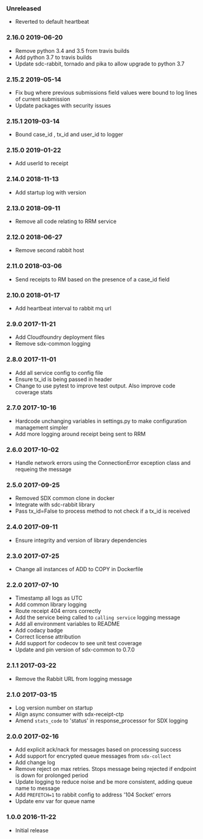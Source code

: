 ### Unreleased
  - Reverted to default heartbeat

### 2.16.0 2019-06-20
  - Remove python 3.4 and 3.5 from travis builds
  - Add python 3.7 to travis builds
  - Update sdc-rabbit, tornado and pika to allow upgrade to python 3.7

### 2.15.2 2019-05-14
  - Fix bug where previous submissions field values were bound to log lines of current submission
  - Update packages with security issues

### 2.15.1 2019-03-14
  - Bound case_id , tx_id and user_id to logger

### 2.15.0 2019-01-22
  - Add userId to receipt

### 2.14.0 2018-11-13
  - Add startup log with version

### 2.13.0 2018-09-11
  - Remove all code relating to RRM service

### 2.12.0 2018-06-27
  - Remove second rabbit host

### 2.11.0 2018-03-06
  - Send receipts to RM based on the presence of a case_id field

### 2.10.0 2018-01-17
  - Add heartbeat interval to rabbit mq url

### 2.9.0 2017-11-21
  - Add Cloudfoundry deployment files
  - Remove sdx-common logging

### 2.8.0 2017-11-01
  - Add all service config to config file
  - Ensure tx_id is being passed in header
  - Change to use pytest to improve test output. Also improve code coverage stats

### 2.7.0 2017-10-16
  - Hardcode unchanging variables in settings.py to make configuration management simpler
  - Add more logging around receipt being sent to RRM

### 2.6.0 2017-10-02
  - Handle network errors using the ConnectionError exception class and requeing the message

### 2.5.0 2017-09-25
  - Removed SDX common clone in docker
  - Integrate with sdc-rabbit library
  - Pass tx_id=False to process method to not check if a tx_id is received

### 2.4.0 2017-09-11
  - Ensure integrity and version of library dependencies

### 2.3.0 2017-07-25
  - Change all instances of ADD to COPY in Dockerfile

### 2.2.0 2017-07-10
  - Timestamp all logs as UTC
  - Add common library logging
  - Route receipt 404 errors correctly
  - Add the service being called to `calling service` logging message
  - Add all environment variables to README
  - Add codacy badge
  - Correct license attribution
  - Add support for codecov to see unit test coverage
  - Update and pin version of sdx-common to 0.7.0

### 2.1.1 2017-03-22
  - Remove the Rabbit URL from logging message

### 2.1.0 2017-03-15
  - Log version number on startup
  - Align async consumer with sdx-receipt-ctp
  - Amend `stats_code` to 'status' in response_processor for SDX logging

### 2.0.0 2017-02-16
  - Add explicit ack/nack for messages based on processing success
  - Add support for encrypted queue messages from ``sdx-collect``
  - Add change log
  - Remove reject on max retries. Stops message being rejected if endpoint is down for prolonged period
  - Update logging to reduce noise and be more consistent, adding queue name to message
  - Add `PREFETCH=1` to rabbit config to address '104 Socket' errors
  - Update env var for queue name

### 1.0.0 2016-11-22
  - Initial release
